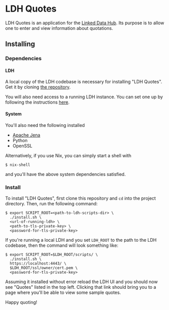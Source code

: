 # LDH Quotes

LDH Quotes is an application for the [Linked Data
Hub](https://github.com/AtomGraph/LinkedDataHub "Linked Data Hub").  Its purpose
is to allow one to enter and view information about quotations.

## Installing

### Dependencies

#### LDH

A local copy of the LDH codebase is necessary for installing "LDH Quotes".  Get
it by cloning [the repository](https://github.com/AtomGraph/LinkedDataHub
"Linked Data Hub").

You will also need access to a running LDH instance.  You can set one up by
following the instructions
[here](https://github.com/AtomGraph/LinkedDataHub#setup "LDH setup").

#### System

You'll also need the following installed
* [Apache Jena](https://jena.apache.org/ "Apache Jena")
* Python
* OpenSSL

Alternatively, if you use Nix, you can simply start a shell with

    $ nix-shell

and you'll have the above system dependencies satisfied.

### Install

To install "LDH Quotes", first clone this repository and `cd` into the project
directory.  Then, run the following command:

    $ export SCRIPT_ROOT=<path-to-ldh-scripts-dir> \
	  ./install.sh \
	  <url-of-running-ldh> \
	  <path-to-tls-private-key> \
	  <password-for-tls-private-key>

If you're running a local LDH and you set `LDH_ROOT` to the path to the LDH
codebase, then the command will look something like:

    $ export SCRIPT_ROOT=$LDH_ROOT/scripts/ \
	  ./install.sh \
	  https://localhost:4443/ \
	  $LDH_ROOT/ssl/owner/cert.pem \
	  <password-for-tls-private-key>

Assuming it installed without error reload the LDH UI and you should now see
"Quotes" listed in the top left.  Clicking that link should bring you to a page
where you'll be able to view some sample quotes.

Happy quoting!
